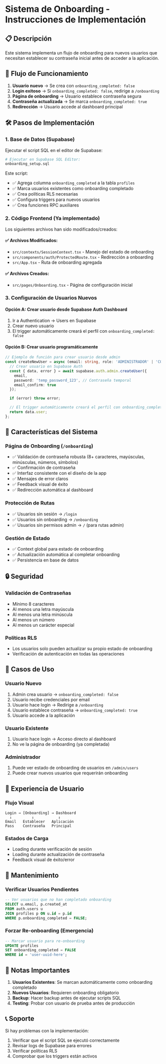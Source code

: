 # Sistema de Onboarding - Instrucciones de Implementación

## 📋 Descripción

Este sistema implementa un flujo de onboarding para nuevos usuarios que necesitan establecer su contraseña inicial antes de acceder a la aplicación.

## 🔄 Flujo de Funcionamiento

1. **Usuario nuevo** → Se crea con `onboarding_completed: false`
2. **Login exitoso** → Si `onboarding_completed: false`, redirige a `/onboarding`
3. **Página de onboarding** → Usuario establece contraseña segura
4. **Contraseña actualizada** → Se marca `onboarding_completed: true`
5. **Redirección** → Usuario accede al dashboard principal

## 🛠️ Pasos de Implementación

### 1. Base de Datos (Supabase)

Ejecutar el script SQL en el editor de Supabase:

```bash
# Ejecutar en Supabase SQL Editor:
onboarding_setup.sql
```

Este script:
- ✅ Agrega columna `onboarding_completed` a la tabla `profiles`
- ✅ Marca usuarios existentes como onboarding completado
- ✅ Crea políticas RLS necesarias
- ✅ Configura triggers para nuevos usuarios
- ✅ Crea funciones RPC auxiliares

### 2. Código Frontend (Ya implementado)

Los siguientes archivos han sido modificados/creados:

#### ✅ Archivos Modificados:
- `src/contexts/SessionContext.tsx` - Manejo del estado de onboarding
- `src/components/auth/ProtectedRoute.tsx` - Redirección a onboarding
- `src/App.tsx` - Ruta de onboarding agregada

#### ✅ Archivos Creados:
- `src/pages/Onboarding.tsx` - Página de configuración inicial

### 3. Configuración de Usuarios Nuevos

#### Opción A: Crear usuario desde Supabase Auth Dashboard
1. Ir a Authentication → Users en Supabase
2. Crear nuevo usuario
3. El trigger automáticamente creará el perfil con `onboarding_completed: false`

#### Opción B: Crear usuario programáticamente
```typescript
// Ejemplo de función para crear usuario desde admin
const createNewUser = async (email: string, role: 'ADMINISTRADOR' | 'COMERCIAL') => {
  // Crear usuario en Supabase Auth
  const { data, error } = await supabase.auth.admin.createUser({
    email,
    password: 'temp_password_123', // Contraseña temporal
    email_confirm: true
  });

  if (error) throw error;

  // El trigger automáticamente creará el perfil con onboarding_completed: false
  return data.user;
};
```

## 🎯 Características del Sistema

### Página de Onboarding (`/onboarding`)
- ✅ Validación de contraseña robusta (8+ caracteres, mayúsculas, minúsculas, números, símbolos)
- ✅ Confirmación de contraseña
- ✅ Interfaz consistente con el diseño de la app
- ✅ Mensajes de error claros
- ✅ Feedback visual de éxito
- ✅ Redirección automática al dashboard

### Protección de Rutas
- ✅ Usuarios sin sesión → `/login`
- ✅ Usuarios sin onboarding → `/onboarding`
- ✅ Usuarios sin permisos admin → `/` (para rutas admin)

### Gestión de Estado
- ✅ Context global para estado de onboarding
- ✅ Actualización automática al completar onboarding
- ✅ Persistencia en base de datos

## 🔒 Seguridad

### Validación de Contraseñas
- Mínimo 8 caracteres
- Al menos una letra mayúscula
- Al menos una letra minúscula
- Al menos un número
- Al menos un carácter especial

### Políticas RLS
- Los usuarios solo pueden actualizar su propio estado de onboarding
- Verificación de autenticación en todas las operaciones

## 🧪 Casos de Uso

### Usuario Nuevo
1. Admin crea usuario → `onboarding_completed: false`
2. Usuario recibe credenciales por email
3. Usuario hace login → Redirige a `/onboarding`
4. Usuario establece contraseña → `onboarding_completed: true`
5. Usuario accede a la aplicación

### Usuario Existente
1. Usuario hace login → Acceso directo al dashboard
2. No ve la página de onboarding (ya completada)

### Administrador
1. Puede ver estado de onboarding de usuarios en `/admin/users`
2. Puede crear nuevos usuarios que requerirán onboarding

## 📱 Experiencia de Usuario

### Flujo Visual
```
Login → [Onboarding] → Dashboard
  ↓         ↓           ↓
Email   Establecer   Aplicación
Pass    Contraseña   Principal
```

### Estados de Carga
- Loading durante verificación de sesión
- Loading durante actualización de contraseña
- Feedback visual de éxito/error

## 🔧 Mantenimiento

### Verificar Usuarios Pendientes
```sql
-- Ver usuarios que no han completado onboarding
SELECT u.email, p.created_at 
FROM auth.users u
JOIN profiles p ON u.id = p.id
WHERE p.onboarding_completed = FALSE;
```

### Forzar Re-onboarding (Emergencia)
```sql
-- Marcar usuario para re-onboarding
UPDATE profiles 
SET onboarding_completed = FALSE 
WHERE id = 'user-uuid-here';
```

## 🚨 Notas Importantes

1. **Usuarios Existentes**: Se marcan automáticamente como onboarding completado
2. **Nuevos Usuarios**: Requieren onboarding obligatorio
3. **Backup**: Hacer backup antes de ejecutar scripts SQL
4. **Testing**: Probar con usuario de prueba antes de producción

## 📞 Soporte

Si hay problemas con la implementación:
1. Verificar que el script SQL se ejecutó correctamente
2. Revisar logs de Supabase para errores
3. Verificar políticas RLS
4. Comprobar que los triggers están activos
